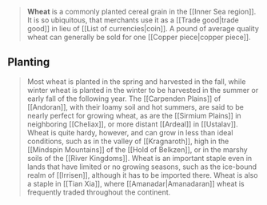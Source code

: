 > **Wheat** is a commonly planted cereal grain in the [[Inner Sea region]]. It is so ubiquitous, that merchants use it as a [[Trade good|trade good]] in lieu of [[List of currencies|coin]]. A pound of average quality wheat can generally be sold for one [[Copper piece|copper piece]].


## Planting

> Most wheat is planted in the spring and harvested in the fall, while winter wheat is planted in the winter to be harvested in the summer or early fall of the following year.
> The [[Carpenden Plains]] of [[Andoran]], with their loamy soil and hot summers, are said to be nearly perfect for growing wheat, as are the [[Sirmium Plains]] in neighboring [[Cheliax]], or more distant [[Ardeal]] in [[Ustalav]]. Wheat is quite hardy, however, and can grow in less than ideal conditions, such as in the valley of [[Kragnaroth]], high in the [[Mindspin Mountains]] of the [[Hold of Belkzen]], or in the marshy soils of the [[River Kingdoms]]. Wheat is an important staple even in lands that have limited or no growing seasons, such as the ice-bound realm of [[Irrisen]], although it has to be imported there. Wheat is also a staple in [[Tian Xia]], where [[Amanadar|Amanadaran]] wheat is frequently traded throughout the continent.







